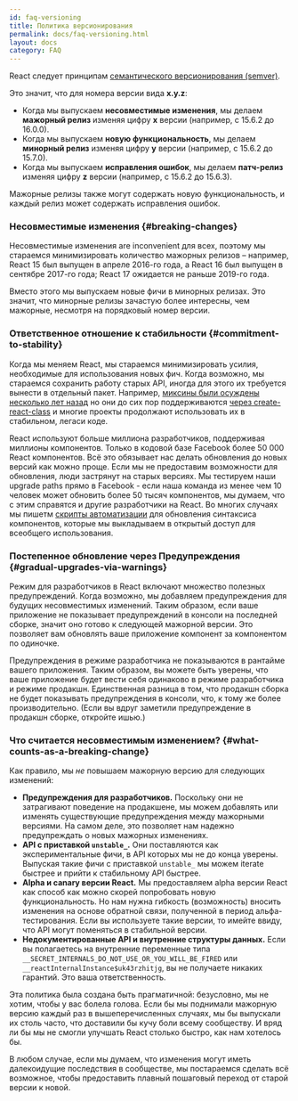 ```yaml
---
id: faq-versioning
title: Политика версионирования
permalink: docs/faq-versioning.html
layout: docs
category: FAQ
---
```


React следует принципам [семантического версионирования (semver)](https://semver.org/).

Это значит, что для номера версии вида **x.y.z**:

* Когда мы выпускаем **несовместимые изменения**, мы делаем **мажорный релиз** изменяя цифру **x** версии  (например, с 15.6.2 до 16.0.0).
* Когда мы выпускаем **новую функциональность**, мы делаем **минорный релиз** изменяя цифру **y** версии (например, с 15.6.2 до 15.7.0).
* Когда мы выпускаем **исправления ошибок**, мы делаем **патч-релиз** изменяя цифру **z** версии (например, с 15.6.2 до 15.6.3).

Мажорные релизы также могут содержать новую функциональность, и каждый релиз может содержать исправления ошибок.

### Несовместимые изменения {#breaking-changes}

Несовместимые изменения are inconvenient для всех, поэтому мы стараемся минимизировать количество мажорных релизов – например, React 15 был выпущен в апреле 2016-го года, а React 16 был выпущен в сентябре 2017-го года; React 17 ожидается не раньше 2019-го года.

Вместо этого мы выпускаем новые фичи в минорных релизах. Это значит, что минорные релизы зачастую более интересны, чем мажорные, несмотря на порядковый номер версии.

### Ответственное отношение к стабильности {#commitment-to-stability}

Когда мы меняем React, мы стараемся минимизировать усилия, необходимые для использования новых фич. Когда возможно, мы стараемся сохранить работу старых API, иногда для этого их требуется вынести в отдельный пакет. Например, [миксины были осуждены несколько лет назад](/blog/2016/07/13/mixins-considered-harmful.html) но они до сих пор поддерживаются [через create-react-class](/docs/react-without-es6.html#mixins) и многие проекты продолжают использовать их в стабильном, легаси коде.

React используют больше миллиона разработчиков, поддерживая миллионы компонентов. Только в кодовой базе Facebook более 50 000 React компонентов. Всё это обязывает нас делать обновления до новых версий как можно проще. Если мы не предоставим возможности для обновления, люди застрянут на старых версиях. Мы тестируем наши upgrade paths прямо в Facebook - если наша команда из менее чем 10 человек может обновить более 50 тысяч компонентов, мы думаем, что с этим справятся и другие разработчики на React. Во многих случаях мы пишетм [скрипты автоматизации](https://github.com/reactjs/react-codemod) для обновления синтаксиса компонентов, которые мы выкладываем в открытый доступ для всеобщего использования.

### Постепенное обновление через Предупреждения {#gradual-upgrades-via-warnings}

Режим для разработчиков в React включают множество полезных предупреждений. Когда возможно, мы добавляем предупреждения для будущих несовместимых изменений. Таким образом, если ваше приложение не показывает предупреждений в консоли на последней сборке, значит оно готово к следующей мажорной версии. Это позволяет вам обновлять ваше приложение компонент за компонентом по одиночке.

Предупреждения в режиме разработчика не показываются в рантайме вашего приложения. Таким образом, вы можете быть уверены, что ваше приложение будет вести себя одинаково в режиме разработчика и режиме продакшн. Единственная разница в том, что продакшн сборка не будет показывать предупреждения в консоли, что, к тому же более производительно. (Если вы вдруг заметили предупреждение в продакшн сборке, откройте ишью.)

### Что считается несовместимым изменением? {#what-counts-as-a-breaking-change}

Как правило, мы *не* повышаем мажорную версию для следующих изменений:

* **Предупреждения для разработчиков.** Поскольку они не затрагивают поведение на продакшене, мы можем добавлять или изменять существующие предупреждения между мажорными версиями. На самом деле, это позволяет нам надежно предупреждать о новых мажорных изменениях.
* **API с приставкой `unstable_`.** Они поставляются как экспериментальные фичи, в API которых мы не до конца уверены. Выпуская такие фичи с приставкой `unstable_` мы можем iterate быстрее и прийти к стабильному API быстрее.
* **Alpha и canary версии React.** Мы предоставляем alpha версии React как способ как можно скорей попробовать новую функциональность. Но нам нужна гибкость (возможность) вносить изменения на основе обратной связи, полученной в период альфа-тестирования. Если вы используете такие версии, то имейте ввиду, что API могут поменяться в стабильной версии.
* **Недокументированные API и внутренние структуры данных.** Если вы полагаетесь на внутренние переменные типа `__SECRET_INTERNALS_DO_NOT_USE_OR_YOU_WILL_BE_FIRED` или `__reactInternalInstance$uk43rzhitjg`, вы не получаете никаких гарантий. Это ваша ответственность.

Эта политика была создана быть прагматичной: безусловно, мы не хотим, чтобы у вас болела голова. Если бы мы поднимали мажорную версию каждый раз в вышеперечисленных случаях, мы бы выпускали их столь часто, что доставили бы кучу боли всему сообществу. И вряд ли бы мы не смогли улучшать React столько быстро, как нам хотелось бы.

В любом случае, если мы думаем, что изменения могут иметь далекоидущие последствия в сообществе, мы постараемся сделать всё возможное, чтобы предоставить плавный пошаговый переход от старой версии к новой.

